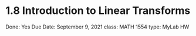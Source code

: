 # 1.8 Introduction to Linear Transforms

Done: Yes
Due Date: September 9, 2021
class: MATH 1554
type: MyLab HW